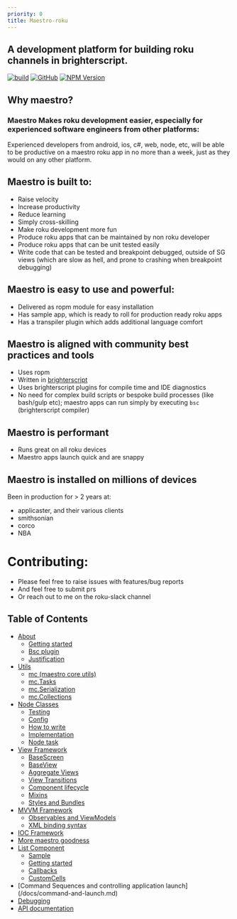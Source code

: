 ```yaml
---
priority: 0
title: Maestro-roku
---
```


## A development platform for building roku channels in brighterscript.


[![build](https://img.shields.io/github/workflow/status/georgejecook/maestro-roku/build.svg?logo=github)](https://github.com/georgejecook/maestro-roku/actions?query=workflow%3Abuild)
[![GitHub](https://img.shields.io/github/release/georgejecook/maestro-roku.svg?style=flat-square)](https://github.com/georgejecook/maestro-roku/releases)
[![NPM Version](https://badge.fury.io/js/maestro-roku.svg?style=flat)](https://npmjs.org/package/maestro-roku)


## Why maestro?

### Maestro Makes roku development easier, especially for experienced software engineers from other platforms:

Experienced developers from android, ios, c#, web, node, etc, will be able to be productive on a maestro roku app in no more than a week, just as they would on any other platform.

## Maestro is built to:

 - Raise velocity
 - Increase productivity
 - Reduce learning
 - Simply cross-skilling
 - Make roku development more fun
 - Produce roku apps that can be maintained by non roku developer
 - Produce roku apps that can be unit tested easily
 - Write code that can be tested and breakpoint debugged, outside of SG views (which are slow as hell, and prone to crashing when breakpoint debugging)


## Maestro is easy to use and powerful:

 - Delivered as ropm module for easy installation
 - Has sample app, which is ready to roll for production ready roku apps
 - Has a transpiler plugin which adds additional language comfort

## Maestro is aligned with community best practices and tools

 - Uses ropm
 - Written in [brighterscript](https://github.com/rokucommunity/brighterscript)
 - Uses brighterscript plugins for compile time and IDE diagnostics
 - No need for complex build scripts or bespoke build processes (like bash/gulp etc); maestro apps can run simply by executing `bsc`  (brighterscript compiler)


## Maestro is performant

 - Runs great on all roku devices
 - Maestro apps launch quick and are snappy

## Maestro is installed on millions of devices

Been in production for > 2 years at:

  - applicaster, and their various clients
  - smithsonian
  - corco
  - NBA

# Contributing:

 - Please feel free to raise issues with features/bug reports
 - And feel free to submit prs
 - Or reach out to me on the roku-slack channel

## Table of Contents
* [About](/docs/About.md)
   - [Getting started](/docs/About-Getting-started.md)
   - [Bsc plugin](/docs/About-Bsc-plugin.md)
   - [Justification](/docs/About-Justification.md)
* [Utils](/docs/Utils.md)
   - [mc (maestro core utils)](/docs/Utils-mc-maestro-core-utils.md)
   - [mc.Tasks](/docs/Utils-mc.tasks-maestro-core-tasks.md)
   - [mc.Serialization](/docs/Utils-mc.utils.Serialization.md)
   - [mc.Collections](/docs/Utils-mc.utils.Collections.md)
* [Node Classes](/docs/Node-Classes.md)
   - [Testing](/docs/Node-Classes-Testing.md)
   - [Config](/docs/Node-Classes-Config.md)
   - [How to write](/docs/Node-Classes-How-to-write.md)
   - [Implementation](/docs/Node-Classes-Implementation.md)
   - [Node task](/docs/Node-Classes-Node-task.md)
* [View Framework](/docs/View-Framework.md)
   - [BaseScreen](/docs/View-Framework-BaseScreen.md)
   - [BaseView](/docs/View-Framework-BaseView.md)
   - [Aggregate Views](/docs/View-Framework-Aggregate-Views.md)
   - [View Transitions](/docs/View-Framework-View-Transitions.md)
   - [Component lifecycle](/docs/View-Framework-Component-lifecycle.md)
   - [Mixins](/docs/View-Framework-Mixins.md)
   - [Styles and Bundles](/docs/View-Framework-Styles-and-Bundles.md)
* [MVVM Framework](/docs/MVVM-Framework.md)
   - [Observables and ViewModels](/docs/MVVM-Framework-Observables-and-ViewModels.md)
  - [XML binding syntax](/docs/MVVM-Framework-XML-binding-syntax.md)
* [IOC Framework](/docs/IOC-Framework.md)
* [More maestro goodness](/docs/More-maestro-goodness.md)
* [List Component](/docs/List-Component.md)
   - [Sample](/docs/List-Component-Sample.md)
  - [Getting started](/docs/About-Getting-started.md)
  - [Callbacks](/docs/List-Component-Callbacks.md)
  - [CustomCells](/docs/List-Component-CustomCells.md)
* [Command Sequences and controlling application launch] (/docs/command-and-launch.md)
* [Debugging](/docs/Debugging.md)
* [API documentation](/docs/API-Docs.md)

